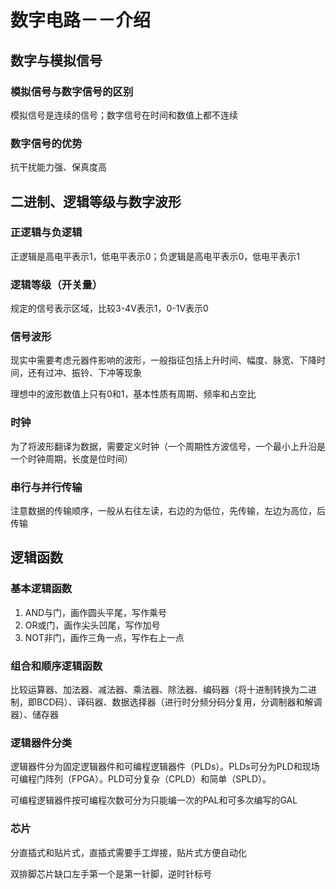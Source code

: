 # 数字电路－－介绍
## 数字与模拟信号
### 模拟信号与数字信号的区别
模拟信号是连续的信号；数字信号在时间和数值上都不连续
### 数字信号的优势
抗干扰能力强、保真度高
## 二进制、逻辑等级与数字波形
### 正逻辑与负逻辑
正逻辑是高电平表示1，低电平表示0；负逻辑是高电平表示0，低电平表示1
### 逻辑等级（开关量）
规定的信号表示区域，比较3-4V表示1，0-1V表示0
### 信号波形
现实中需要考虑元器件影响的波形，一般指征包括上升时间、幅度、脉宽、下降时间，还有过冲、振铃、下冲等现象

理想中的波形数值上只有0和1，基本性质有周期、频率和占空比
### 时钟
为了将波形翻译为数据，需要定义时钟（一个周期性方波信号，一个最小上升沿是一个时钟周期，长度是位时间）
### 串行与并行传输
注意数据的传输顺序，一般从右往左读，右边的为低位，先传输，左边为高位，后传输
## 逻辑函数
### 基本逻辑函数
1. AND与门，画作圆头平尾，写作乘号
2. OR或门，画作尖头凹尾，写作加号
3. NOT非门，画作三角一点，写作右上一点
### 组合和顺序逻辑函数
比较运算器、加法器、减法器、乘法器、除法器、编码器（将十进制转换为二进制，即BCD码）、译码器、数据选择器（进行时分频分码分复用，分调制器和解调器）、储存器
### 逻辑器件分类
逻辑器件分为固定逻辑器件和可编程逻辑器件（PLDs）。PLDs可分为PLD和现场可编程门阵列（FPGA）。PLD可分复杂（CPLD）和简单（SPLD）。

可编程逻辑器件按可编程次数可分为只能编一次的PAL和可多次编写的GAL
### 芯片
分直插式和贴片式，直插式需要手工焊接，贴片式方便自动化

双排脚芯片缺口左手第一个是第一针脚，逆时针标号
